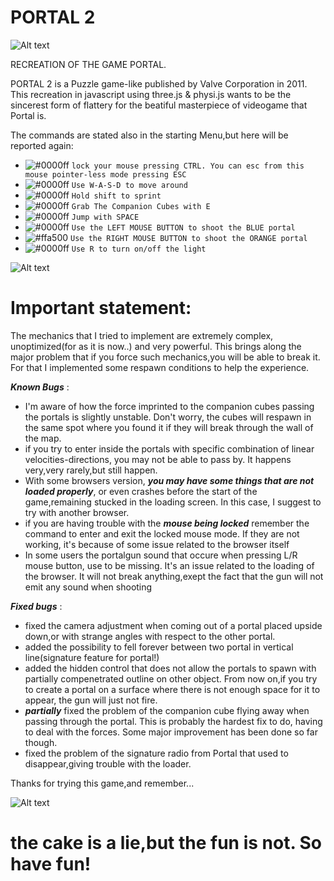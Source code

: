 # PORTAL 2
![Alt text](https://upload.wikimedia.org/wikipedia/it/d/df/Portal_logo.png)

RECREATION OF THE GAME PORTAL.

PORTAL 2 is a Puzzle game-like published by Valve Corporation in 2011. This recreation in javascript using three.js & physi.js wants to be the sincerest form of flattery for
the beatiful masterpiece of videogame that Portal is.

The commands are stated also in the starting Menu,but here will be reported again:

- ![#0000ff](https://via.placeholder.com/15/ff0000/000000?text=+) `lock your mouse pressing CTRL. You can esc from this mouse pointer-less mode pressing ESC`
- ![#0000ff](https://via.placeholder.com/15/c8c8c8/000000?text=+) `Use W-A-S-D to move around`
- ![#0000ff](https://via.placeholder.com/15/c8c8c8/000000?text=+) `Hold shift to sprint`
- ![#0000ff](https://via.placeholder.com/15/c8c8c8/000000?text=+) `Grab The Companion Cubes with E`
- ![#0000ff](https://via.placeholder.com/15/c8c8c8/000000?text=+) `Jump with SPACE`
- ![#0000ff](https://via.placeholder.com/15/0000ff/000000?text=+) `Use the LEFT MOUSE BUTTON to shoot the BLUE portal`
- ![#ffa500](https://via.placeholder.com/15/ffa500/000000?text=+) `Use the RIGHT MOUSE BUTTON to shoot the ORANGE portal`
- ![#0000ff](https://via.placeholder.com/15/c8c8c8/000000?text=+) `Use R to turn on/off the light`


![Alt text](https://i.gyazo.com/05ff2d83af11e9547510557b34650990.png)

# Important statement:
The mechanics that I tried to implement are extremely complex, unoptimized(for as it is now..) and very powerful. 
This brings along the major problem that if you force such mechanics,you will be able to break it. For that I implemented some respawn conditions to help the experience. 

***Known Bugs*** :
- I'm aware of how the force imprinted to the companion cubes passing the portals is slightly unstable. Don't worry, the cubes will respawn in the same spot where you found it
if they will break through the wall of the map.
- if you try to enter inside the portals with specific combination of linear velocities-directions, you may not be able to pass by. It happens very,very rarely,but still happen.
- With some browsers version, ***you may have some things that are not loaded properly***, or even crashes before the start of the game,remaining stucked in the loading screen. In this case, I suggest to try with another browser.
- if you are having trouble with the ***mouse being locked*** remember the command to enter and exit the locked mouse mode. If they are not working, it's because of some issue related to the browser itself
- In some users the portalgun sound that occure when pressing L/R mouse button, use to be missing. It's an issue related to the loading of the browser. It will not break anything,exept the fact that the gun will not emit any sound when shooting

***Fixed bugs*** :
- fixed the camera adjustment when coming out of a portal placed upside down,or with strange angles with respect to the other portal.
- added the possibility to fell forever between two portal in vertical line(signature feature for portal!)
- added the hidden control that does not allow the portals to spawn with partially compenetrated outline on other object. From now on,if you try to create a portal on a surface where there is not enough space for it to appear, the gun will just not fire.
- ***partially*** fixed the problem of the companion cube flying away when passing through the portal. This is probably the hardest fix to do, having to deal with the forces. Some major improvement has been done so far though.
- fixed the problem of the signature radio from Portal that used to disappear,giving trouble with the loader.

Thanks for trying this game,and remember...

![Alt text](https://i.gyazo.com/8526fde911ebaa483f37ea63eb699a82.png)

# the cake is a lie,but the fun is not. So have fun!
